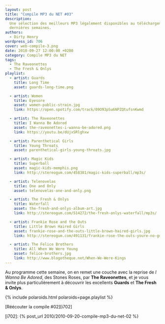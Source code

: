 ```yaml
---
layout: post
title: "Compile MP3 du NET #03"
description:
  Une sélection des meilleurs MP3 légalement disponibles au téléchargement des
  dernières semaines.
authors:
  - Dirty Henry
wordpress_id: 706
cover: web-compile-3.png
date: 2010-09-27 12:00:00 +0200
category: Compile MP3 du NET
tags:
  - The Raveonettes
  - The Fresh & Onlys
playlist:
  - artist: Guards
    title: Long Time
    asset: guards-long-time.png

  - artist: Women
    title: Eyesore
    asset: women-public-strain.jpg
    link: https://open.spotify.com/track/09O93pSu6NPZQtufsnKwmd

  - artist: The Raveonettes
    title: I Wanna Be Adored
    asset: the-raveonettes-i-wanna-be-adored.png
    link: https://youtu.be/dUjxSRlghxw

  - artist: Parenthetical Girls
    title: Young Throats
    asset: parenthetical-girls-young-throats.jpg

  - artist: Magic Kids
    title: Superball
    asset: magic-kids-memphis.png
    link: http://stereogum.com/458381/magic-kids-superball/mp3s/

  - artist: Telenovelas
    title: One and Only
    asset: telenovelas-one-and-only.png

  - artist: The Fresh & Onlys
    title: Waterfall
    asset: the-fresh-and-onlys-album-art.jpg
    link: http://stereogum.com/514272/the-fresh-onlys-waterfall/mp3s/

  - artist: Frankie Rose and the Outs
    title: Little Brown Haired Girls
    asset: frankie-rose-and-the-outs-little-brown-haired-girls.jpg
    link: http://stereogum.com/491131/frankie-rose-the-outs-youre-no-good/mp3s/

  - artist: The Felice Brothers
    title: All When We Were Young
    asset: felice-brothers.jpg
    link: http://www.blogotheque.net/When-We-Were-Kings
---
```


Au programme cette semaine, on en remet une couche avec la reprise de _I Wanna
Be Adored_, des Stones Roses, par **The Raveonettes**, et je vous invite plus
particulièrement à découvrir les excellents **Guards** et **The Fresh & Onlys**.

{% include polaroids.html polaroids=page.playlist %}

[Réécouter la compile #02][i702]

[i702]: {% post_url 2010/2010-09-20-compile-mp3-du-net-02 %}
